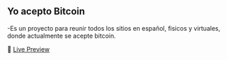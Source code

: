 ## Yo acepto Bitcoin

-Es un proyecto para reunir todos los sitios en español, fisicos y virtuales, donde actualmente se acepte bitcoin.

🚀 [Live Preview](https://www.yoaceptobitcoin.com/)
